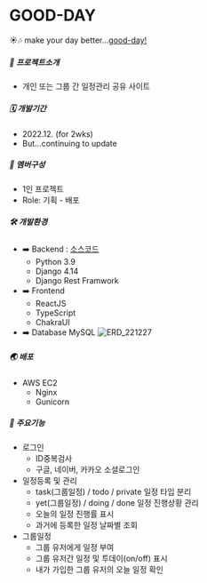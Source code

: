 # GOOD-DAY



☀️🎶 make your day better...[good-day!](https://good-day.today/)

##### 🚩 프로젝트소개
- 개인 또는 그룹 간 일정관리 공유 사이트

##### 🗓️ 개발기간
- 2022.12. (for 2wks) 
- But...continuing to update

##### 🤝 멤버구성
- 1인 프로젝트
- Role: 기획 - 배포

##### 🛠 ️개발환경 
- ️➡️ Backend : [소스코드](https://github.com/bh224/GOOD-DAY)
  - Python 3.9
  - Django 4.14
  - Django Rest Framwork
- ️➡️ Frontend 
  - ReactJS
  - TypeScript
  - ChakraUI
- ️➡️ Database
MySQL
![ERD_221227](https://user-images.githubusercontent.com/104023868/209669433-b89f7946-496d-46e9-a4c8-b81b98bcf822.jpg)

##### 🌏 배포
- AWS EC2
  - Nginx
  - Gunicorn

##### 📌 주요기능
- 로그인
  - ID중복검사 
  - 구글, 네이버, 카카오 소셜로그인
- 일정등록 및 관리
  - task(그룹일정) / todo / private 일정 타입 분리
  - yet(그룹일정) / doing / done 일정 진행상황 관리
  - 오늘의 일정 진행률 표시
  - 과거에 등록한 일정 날짜별 조회
- 그룹일정
  - 그룹 유저에게 일정 부여
  - 그룹 유저간 일정 및 투데이(on/off) 표시
  - 내가 가입한 그룹 유저의 오늘 일정 확인

